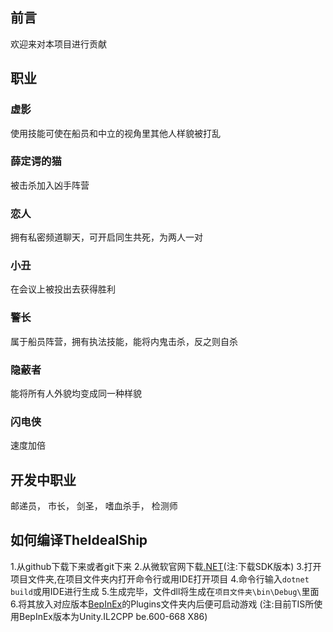 ## 前言
欢迎来对本项目进行贡献
## 职业
### 虚影
使用技能可使在船员和中立的视角里其他人样貌被打乱

### 薛定谔的猫
被击杀加入凶手阵营

### 恋人
拥有私密频道聊天，可开启同生共死，为两人一对

### 小丑
在会议上被投出去获得胜利

### 警长
属于船员阵营，拥有执法技能，能将内鬼击杀，反之则自杀

### 隐蔽者
能将所有人外貌均变成同一种样貌

### 闪电侠
速度加倍

## 开发中职业
邮递员，
市长，
剑圣，
嗜血杀手，
检测师

## 如何编译TheIdealShip
1.从github下载下来或者git下来
2.从微软官网下载[.NET](https://dotnet.microsoft.com/zh-cn/download)(注:下载SDK版本)
3.打开项目文件夹,在项目文件夹内打开命令行或用IDE打开项目
4.命令行输入`dotnet build`或用IDE进行生成
5.生成完毕，文件dll将生成在`项目文件夹\bin\Debug\`里面
6.将其放入对应版本[BepInEx](http://bepinex.dev)的Plugins文件夹内后便可启动游戏
(注:目前TIS所使用BepInEx版本为Unity.IL2CPP be.600-668 X86)